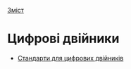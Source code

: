  [Зміст](../contents.md)

# Цифрові двійники



- [Стандарти для цифрових двійників](standards/README.md)

